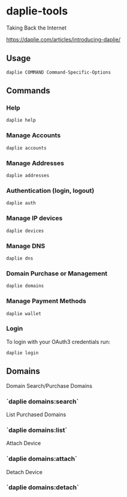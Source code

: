 # daplie-tools
Taking Back the Internet

https://daplie.com/articles/introducing-daplie/


<h2>Usage</h2>

`daplie COMMAND Command-Specific-Options`

<h2>Commands</h2>

<h3>Help</h3>

`daplie help`

<h3>Manage Accounts</h3>

`daplie accounts`

<h3>Manage Addresses</h3>
  
`daplie addresses`
  
<h3>Authentication (login, logout)</h3>

`daplie auth`
 
<h3>Manage IP devices</h3>

`daplie devices`
  
<h3>Manage DNS</h3>

`daplie dns`

<h3>Domain Purchase or Management</h3>

`daplie domains`

<h3>Manage Payment Methods</h3>
  
`daplie wallet`
  
<h3>Login</h3>

To login with your OAuth3 credentials run:

`daplie login`

<h2>Domains</h2>

Domain Search/Purchase Domains

<h3>`daplie domains:search`</h3>

List Purchased Domains

<h3>`daplie domains:list`</h3>

Attach Device

<h3>`daplie domains:attach`</h3>

Detach Device

<h3>`daplie domains:detach`</h3>
